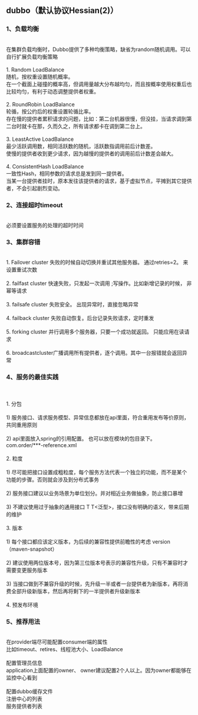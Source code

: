## dubbo（默认协议Hessian(2)）
### 1、负载均衡
<br>在集群负载均衡时，Dubbo提供了多种均衡策略，缺省为random随机调用。可以自行扩展负载均衡策略
<br><br>1.  Random LoadBalance
<br> 随机，按权重设置随机概率。
<br>在一个截面上碰撞的概率高，但调用量越大分布越均匀，而且按概率使用权重后也比较均匀，有利于动态调整提供者权重。
<br><br>2.  RoundRobin LoadBalance
<br>轮循，按公约后的权重设置轮循比率。
<br>存在慢的提供者累积请求的问题，比如：第二台机器很慢，但没挂，当请求调到第二台时就卡在那，久而久之，所有请求都卡在调到第二台上。
<br><br>3.  LeastActive LoadBalance
<br>最少活跃调用数，相同活跃数的随机，活跃数指调用前后计数差。
<br>使慢的提供者收到更少请求，因为越慢的提供者的调用前后计数差会越大。
<br><br>4.  ConsistentHash LoadBalance
<br>一致性Hash，相同参数的请求总是发到同一提供者。
<br>当某一台提供者挂时，原本发往该提供者的请求，基于虚拟节点，平摊到其它提供者，不会引起剧烈变动。
   
### 2、连接超时timeout
<br>必须要设置服务的处理的超时时间

### 3、集群容错
<br>1.  Failover cluster 失败的时候自动切换并重试其他服务器。 通过retries=2。 来设置重试次数
<br><br>2.  failfast cluster 快速失败，只发起一次调用  ;写操作。比如新增记录的时候， 非幂等请求
<br><br>3.  failsafe cluster 失败安全。 出现异常时，直接忽略异常
<br><br>4.  failback cluster 失败自动恢复。后台记录失败请求，定时重发
<br><br>5.  forking cluster 并行调用多个服务器，只要一个成功就返回。 只能应用在读请求
<br><br>6.  broadcastcluster广播调用所有提供者，逐个调用。其中一台报错就会返回异常

### 4、服务的最佳实践
<br><br>1. 分包
<br><br>1)	服务接口、请求服务模型、异常信息都放在api里面，符合重用发布等价原则，共同重用原则
<br><br>2)	api里面放入spring的引用配置。 也可以放在模块的包目录下。 com.order/***-reference.xml
<br><br>2. 粒度
<br><br>1)	尽可能把接口设置成粗粒度，每个服务方法代表一个独立的功能，而不是某个功能的步骤。否则就会涉及到分布式事务
<br><br>2)	服务接口建议以业务场景为单位划分。并对相近业务做抽象，防止接口暴增
<br><br>3)	不建议使用过于抽象的通用接口  T  T<泛型>，接口没有明确的语义，带来后期的维护
<br><br>3. 版本
<br><br>1)	每个接口都应该定义版本，为后续的兼容性提供前瞻性的考虑 version（maven-snapshot）
<br><br>2)	建议使用两位版本号，因为第三位版本号表示的兼容性升级，只有不兼容时才需要变更服务版本
<br><br>3)	当接口做到不兼容升级的时候，先升级一半或者一台提供者为新版本，再将消费全部升级新版本，然后再将剩下的一半提供者升级新版本
<br><br>4. 预发布环境

### 5、推荐用法
<br>在provider端尽可能配置consumer端的属性
<br>比如timeout、retires、线程池大小、LoadBalance
<br><br>配置管理员信息
<br>application上面配置的owner、 owner建议配置2个人以上。因为owner都能够在监控中心看到
<br><br>配置dubbo缓存文件
<br>注册中心的列表
<br>服务提供者列表













